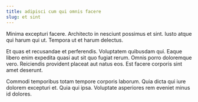 ```yaml
---
title: adipisci cum qui omnis facere
slug: et sint
---
```


Minima excepturi facere. Architecto in nesciunt possimus et sint. Iusto atque qui harum qui ut. Tempora ut et harum delectus.

Et quas et recusandae et perferendis. Voluptatem quibusdam qui. Eaque libero enim expedita quasi aut sit quo fugiat rerum. Omnis porro doloremque vero. Reiciendis provident placeat aut natus eos. Est facere corporis sint amet deserunt.

Commodi temporibus totam tempore corporis laborum. Quia dicta qui iure dolorem excepturi et. Quia qui ipsa. Voluptate asperiores rem eveniet minus id dolores.
